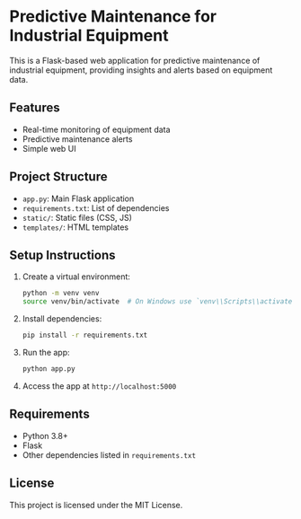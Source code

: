# Predictive Maintenance for Industrial Equipment

This is a Flask-based web application for predictive maintenance of industrial equipment, providing insights and alerts based on equipment data.

## Features

- Real-time monitoring of equipment data
- Predictive maintenance alerts
- Simple web UI

## Project Structure

- `app.py`: Main Flask application
- `requirements.txt`: List of dependencies
- `static/`: Static files (CSS, JS)
- `templates/`: HTML templates

## Setup Instructions

1. Create a virtual environment:
   ```bash
   python -m venv venv
   source venv/bin/activate  # On Windows use `venv\\Scripts\\activate`
   ```

2. Install dependencies:
   ```bash
   pip install -r requirements.txt
   ```

3. Run the app:
   ```bash
   python app.py
   ```

4. Access the app at `http://localhost:5000`

## Requirements

- Python 3.8+
- Flask
- Other dependencies listed in `requirements.txt`

## License

This project is licensed under the MIT License. 